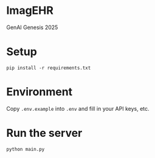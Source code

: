 # ImagEHR
GenAI Genesis 2025

# Setup
```
pip install -r requirements.txt
```

# Environment
Copy `.env.example` into `.env` and fill in your API keys, etc.

# Run the server
```
python main.py
```
